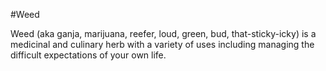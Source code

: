 #Weed

Weed (aka ganja, marijuana, reefer, loud, green, bud, that-sticky-icky) is a medicinal and culinary herb with a variety of uses including managing the difficult expectations of your own life. 